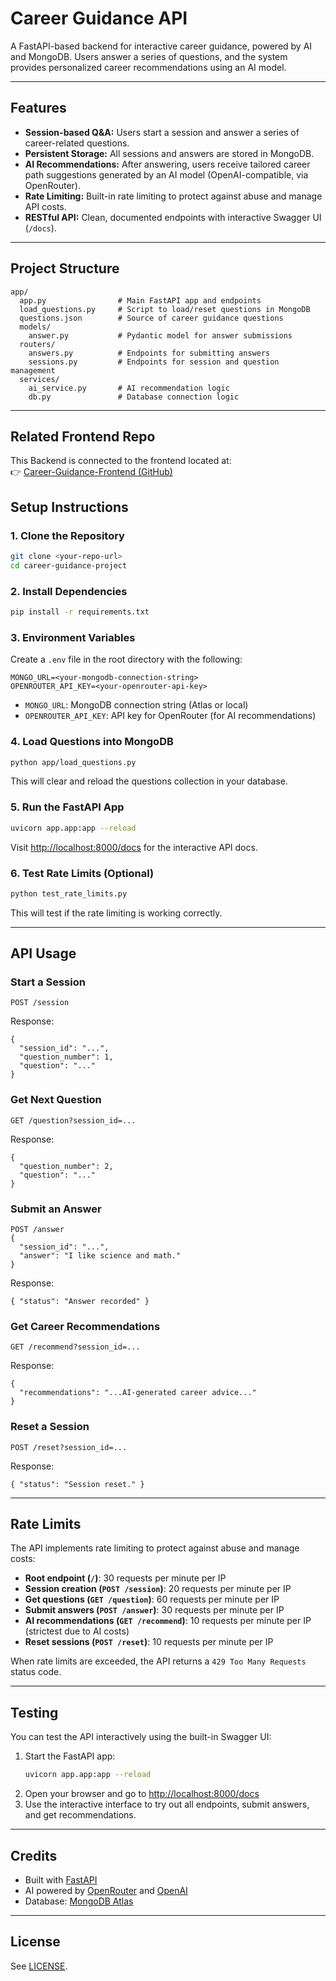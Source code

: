 # Career Guidance API

A FastAPI-based backend for interactive career guidance, powered by AI and MongoDB. Users answer a series of questions, and the system provides personalized career recommendations using an AI model.

---

## Features
- **Session-based Q&A:** Users start a session and answer a series of career-related questions.
- **Persistent Storage:** All sessions and answers are stored in MongoDB.
- **AI Recommendations:** After answering, users receive tailored career path suggestions generated by an AI model (OpenAI-compatible, via OpenRouter).
- **Rate Limiting:** Built-in rate limiting to protect against abuse and manage API costs.
- **RESTful API:** Clean, documented endpoints with interactive Swagger UI (`/docs`).

---

## Project Structure
```
app/
  app.py                # Main FastAPI app and endpoints
  load_questions.py     # Script to load/reset questions in MongoDB
  questions.json        # Source of career guidance questions
  models/
    answer.py           # Pydantic model for answer submissions
  routers/
    answers.py          # Endpoints for submitting answers
    sessions.py         # Endpoints for session and question management
  services/
    ai_service.py       # AI recommendation logic
    db.py               # Database connection logic
```

---

## Related Frontend Repo

This Backend is connected to the frontend located at:  
👉 [Career-Guidance-Frontend (GitHub)](https://github.com/PrashritTiwari/career-guidance-frontend)


## Setup Instructions

### 1. Clone the Repository
```sh
git clone <your-repo-url>
cd career-guidance-project
```

### 2. Install Dependencies
```sh
pip install -r requirements.txt
```

### 3. Environment Variables
Create a `.env` file in the root directory with the following:
```
MONGO_URL=<your-mongodb-connection-string>
OPENROUTER_API_KEY=<your-openrouter-api-key>
```
- `MONGO_URL`: MongoDB connection string (Atlas or local)
- `OPENROUTER_API_KEY`: API key for OpenRouter (for AI recommendations)

### 4. Load Questions into MongoDB
```sh
python app/load_questions.py
```
This will clear and reload the questions collection in your database.

### 5. Run the FastAPI App
```sh
uvicorn app.app:app --reload
```
Visit [http://localhost:8000/docs](http://localhost:8000/docs) for the interactive API docs.

### 6. Test Rate Limits (Optional)
```sh
python test_rate_limits.py
```
This will test if the rate limiting is working correctly.

---

## API Usage

### Start a Session
```
POST /session
```
Response:
```
{
  "session_id": "...",
  "question_number": 1,
  "question": "..."
}
```

### Get Next Question
```
GET /question?session_id=...
```
Response:
```
{
  "question_number": 2,
  "question": "..."
}
```

### Submit an Answer
```
POST /answer
{
  "session_id": "...",
  "answer": "I like science and math."
}
```
Response:
```
{ "status": "Answer recorded" }
```

### Get Career Recommendations
```
GET /recommend?session_id=...
```
Response:
```
{
  "recommendations": "...AI-generated career advice..."
}
```

### Reset a Session
```
POST /reset?session_id=...
```
Response:
```
{ "status": "Session reset." }
```

---

## Rate Limits

The API implements rate limiting to protect against abuse and manage costs:

- **Root endpoint (`/`)**: 30 requests per minute per IP
- **Session creation (`POST /session`)**: 20 requests per minute per IP  
- **Get questions (`GET /question`)**: 60 requests per minute per IP
- **Submit answers (`POST /answer`)**: 30 requests per minute per IP
- **AI recommendations (`GET /recommend`)**: 10 requests per minute per IP (strictest due to AI costs)
- **Reset sessions (`POST /reset`)**: 10 requests per minute per IP

When rate limits are exceeded, the API returns a `429 Too Many Requests` status code.

---

## Testing

You can test the API interactively using the built-in Swagger UI:

1. Start the FastAPI app:
   ```sh
   uvicorn app.app:app --reload
   ```
2. Open your browser and go to [http://localhost:8000/docs](http://localhost:8000/docs)
3. Use the interactive interface to try out all endpoints, submit answers, and get recommendations.

---

## Credits
- Built with [FastAPI](https://fastapi.tiangolo.com/)
- AI powered by [OpenRouter](https://openrouter.ai/) and [OpenAI](https://openai.com/)
- Database: [MongoDB Atlas](https://www.mongodb.com/atlas)

---

## License
See [LICENSE](LICENSE).
